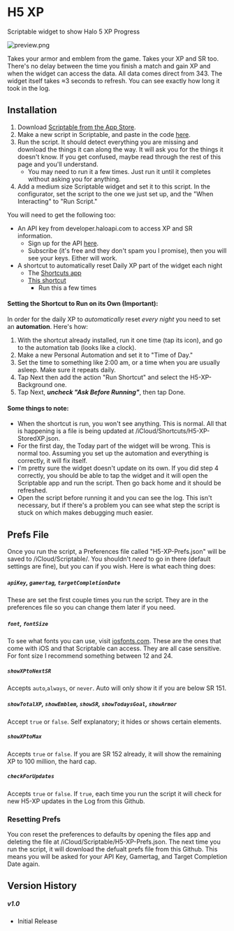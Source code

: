 # H5 XP
Scriptable widget to show Halo 5 XP Progress

![preview.png](https://github.com/sac396/H5-XP/blob/main/preview.png?raw=true)

Takes your armor and emblem from the game.
Takes your XP and SR too. There's no delay between the time you finish a match and gain XP and when the widget can access the data. All data comes direct from 343. The widget itself takes ≈3 seconds to refresh. You can see exactly how long it took in the log.

## Installation

1. Download [Scriptable from the App Store](https://apps.apple.com/us/app/scriptable/id1405459188).
2. Make a new script in Scriptable, and paste in the code [here](https://raw.githubusercontent.com/sac396/H5-XP-iOS-Widget/main/H5-XP.js). 
3. Run the script. It should detect everything you are missing and download the things it can along the way. It will ask you for the things it doesn't know. If you get confused, maybe read through the rest of this page and you'll understand.
   - You may need to run it a few times. Just run it until it completes without asking you for anything.
5. Add a medium size Scriptable widget and set it to this script. In the configurator, set the script to the one we just set up, and the "When Interacting" to "Run Script."

You will need to get the following too:
- An API key from developer.haloapi.com to access XP and SR information.
  - Sign up for the API [here](https://developer.haloapi.com/signin?ReturnUrl=%2Fproducts%2F560af1e42109182040fb56fc).
  - Subscribe (it's free and they don't spam you I promise), then you will see your keys. Either will work.
- A shortcut to automatically reset Daily XP part of the widget each night
  - The [Shortcuts app](https://apps.apple.com/us/app/shortcuts/id1462947752)
  - [This shortcut](https://www.icloud.com/shortcuts/ca90d07d2b9e4fc6b0ab86685038a8ca)
    - Run this a few times

#### Setting the Shortcut to Run on its Own (Important):

In order for the daily XP to _automatically_ reset _every night_ you need to set an **automation**. Here's how:

1. With the shortcut already installed, run it one time (tap its icon), and go to the automation tab (looks like a clock).
2. Make a new Personal Automation and set it to "Time of Day."
3. Set the time to something like 2:00 am, or a time when you are usually asleep. Make sure it repeats daily.
4. Tap Next then add the action "Run Shortcut" and select the H5-XP-Background one.
5. Tap Next, **_uncheck "Ask Before Running"_**, then tap Done.

#### Some things to note:

- When the shortcut is run, you won't see anything. This is normal. All that is happening is a file is being updated at /iCloud/Shortcuts/H5-XP-StoredXP.json.
- For the first day, the Today part of the widget will be wrong. This is normal too. Assuming you set up the automation and everything is correctly, it will fix itself.
- I'm pretty sure the widget doesn't update on its own. If you did step 4 correctly, you should be able to tap the widget and it will open the Scriptable app and run the script. Then go back home and it should be refreshed.
- Open the script before running it and you can see the log. This isn't necessary, but if there's a problem you can see what step the script is stuck on which makes debugging much easier.

## Prefs File

Once you run the script, a Preferences file called "H5-XP-Prefs.json" will be saved to /iCloud/Scriptable/. You shouldn't _need_ to go in there (default settings are fine), but you can if you wish. Here is what each thing does:

##### ```apiKey```, ```gamertag```, ```targetCompletionDate```

These are set the first couple times you run the script. They are in the preferences file so you can change them later if you need.

##### ```font```, ```fontSize```

To see what fonts you can use, visit [iosfonts.com](http://iosfonts.com). These are the ones that come with iOS and that Scriptable can access. They are all case sensitive. For font size I recommend something between 12 and 24.

##### ```showXPtoNextSR```

Accepts ```auto```,```always```, or ```never```. Auto will only show it if you are below SR 151.

##### ```showTotalXP```, ```showEmblem```, ```showSR```, ```showTodaysGoal```, ```showArmor```

Accept ```true``` or ```false```. Self explanatory; it hides or shows certain elements.

##### ```showXPtoMax```

Accepts ```true``` or ```false```. If you are SR 152 already, it will show the remaining XP to 100 million, the hard cap.

##### ```checkForUpdates```

Accepts ```true``` or ```false```. If ```true```, each time you run the script it will check for new H5-XP updates in the Log from this Github. 


### Resetting Prefs

You con reset the preferences to defaults by opening the files app and deleting the file at /iCloud/Scriptable/H5-XP-Prefs.json. The next time you run the script, it will download the defualt prefs file from this Github. This means you will be asked for your API Key, Gamertag, and Target Completion Date again.

##  Version History

##### v1.0

- Initial Release

